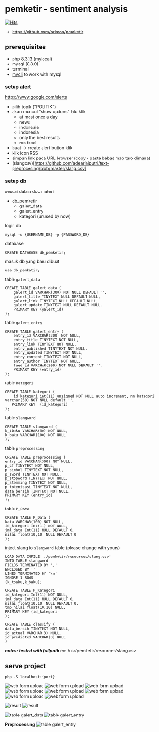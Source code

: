 # pemketir - sentiment analysis

[![Hits](https://hits.seeyoufarm.com/api/count/incr/badge.svg?url=https%3A%2F%2Fgithub.com%2Farisjirat%2Fpemketir&count_bg=%2379C83D&title_bg=%23606060&icon=snapchat.svg&icon_color=%23E7E7E7&title=hits&edge_flat=false)](https://hits.seeyoufarm.com)

- https://github.com/arisros/pemketir

## prerequisites
- php 8.3.13 (mylocal)
- mysql (8.3.0)
- terminal
- [mycli](screenshots/https://github.com/dbcli/mycli) to work with mysql

### setup alert
https://www.google.com/alerts
- pilih topik ("POLITIK")
- akan muncul "show options" lalu klik
  - at most once a day
  - news
  - indonesia
  - indonesia
  - only the best results
  - rss feed
- buat -> create alert button klik
- klik icon RSS
- simpan link pada URL browser (copy - paste bebas mao taro dimana)
- (slangcsv)[https://github.com/adeariniputri/text-preprocesing/blob/master/slang.csv] 

### setup db

sesuai dalam doc materi
- db_pemketir
  - galert_data
  - galert_entry
  - kategori (unused by now)

login db
```
mysql -u {USERNAME_DB} -p {PASSWORD_DB}
```
database
```
CREATE DATABASE db_pemketir;
```

masuk db yang baru dibuat
```
use db_pemketir;
```

table `galert_data`
```
CREATE TABLE galert_data (
	galert_id VARCHAR(300) NOT NULL DEFAULT '',
	galert_title TINYTEXT NULL DEFAULT NULL,
	galert_link TINYTEXT NULL DEFAULT NULL,
	galert_update TINYTEXT NULL DEFAULT NULL,
	PRIMARY KEY (galert_id)
);
```

table `galert_entry`
```
CREATE TABLE galert_entry (
	entry_id VARCHAR(300) NOT NULL,
	entry_title TINYTEXT NOT NULL,
	entry_link TINYTEXT NOT NULL,
	entry_published TINYTEXT NOT NULL,
	entry_updated TINYTEXT NOT NULL,
	entry_content TINYTEXT NOT NULL,
	entry_author TINYTEXT NOT NULL,
	feed_id VARCHAR(300) NOT NULL DEFAULT '',
	PRIMARY KEY (entry_id)
);
```


table `kategori`
```
CREATE TABLE kategori (
	id_kategori int(11) unsigned NOT NULL auto_increment, nm_kategori varchar(50) NOT NULL default '',     
   PRIMARY KEY  (id_kategori)
);
```

table `slangword`
```
CREATE TABLE slangword (
k_tbaku VARCHAR(50) NOT NULL,
k_baku VARCHAR(100) NOT NULL
);
```

table `preprocessing`
```
CREATE TABLE preprocessing (
entry_id VARCHAR(300) NOT NULL,
p_cf TINYTEXT NOT NULL,
p_simbol TINYTEXT NOT NULL,
p_sword TINYTEXT NOT NULL,
p_stopword TINYTEXT NOT NULL,
p_stemming TINYTEXT NOT NULL,
p_tokenisasi TINYTEXT NOT NULL,
data_bersih TINYTEXT NOT NULL,
PRIMARY KEY (entry_id)
);
```

table `P_Data`
```
CREATE TABLE P_Data (
kata VARCHAR(100) NOT NULL,
id_kategori Int(11) NOT NULL,
jml_data Int(11) NULL DEFAULT 0,
nilai float(10,10) NULL DEFAULT 0
);
```

inject slang to `slangword` table (please change with yours)
```
LOAD DATA INFILE './pemketir/resources/slang.csv'
INTO TABLE slangword
FIELDS TERMINATED BY ','
ENCLOSED BY ''
LINES TERMINATED BY '\n'
IGNORE 1 ROWS
(k_tbaku,k_baku);
```

```
CREATE TABLE P_Kategori (
id_kategori Int(11) NOT NULL,
jml_data Int(11) NULL DEFAULT 0,
nilai float(10,10) NULL DEFAULT 0,
tmp_nilai float(10,10) NULL,
PRIMARY KEY (id_kategori)
);
```

```
CREATE TABLE classify (
data_bersih TINYTEXT NOT NULL,
id_actual VARCHAR(3) NULL,
id_predicted VARCHAR(3) NULL
)
```

***notes: tested with fullpath***
ex: /usr/pemketir/resources/slang.csv



## serve project
```
php -S localhost:{port}
```

![web form upload](screenshots/uas_0.png)
![web form upload](screenshots/uas_1.png)
![web form upload](screenshots/uas_2.png)
![web form upload](screenshots/uas_3.png)
![web form upload](screenshots/uas_4.png)
![web form upload](screenshots/uas_5.png)
![web form upload](screenshots/uas_6.png)
![web form upload](screenshots/uas_7.png)


![result](screenshots/screenshot__web_result.png)
![result](screenshots/screenshot__web_result_2.png)

![table galert_data](screenshots/screenshot__table_galert_data.png)
![table galert_entry](screenshots/screenshot__table_galert_entry.png)

**Preprocessing**
![table galert_entry](screenshots/screenshot__result_preprocessing.png)